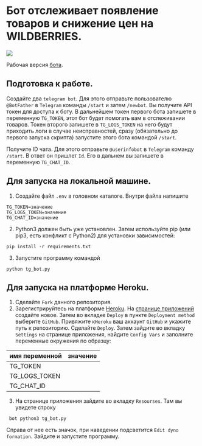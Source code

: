 # Бот отслеживает появление товаров и снижение цен на WILDBERRIES.
![](gif/preview.gif)

Рабочая версия [бота](https://t.me/wb_assistant_bot).


## Подготовка к работе.

Создайте два `telegram bot`. Для этого отправьте пользователю `@BotFather` в `Telegram` команды `/start` и затем `/newbot`. Вы получите API токен для доступа к боту. В дальнейшем токен первого бота запишете в переменную `TG_TOKEN`, этот бот будет помогать вам в отслеживании товаров. Токен второго запишете в `TG_LOGS_TOKEN` на него будут приходить логи в случае неисправностей, сразу (обязательно до первого запуска скрипта) запустите этого бота командой `/start`.

Получите ID чата. Для этого отправьте `@userinfobot` в `Telegram` команду `/start`. В ответ он пришлет `Id`. Его в дальнем вы запишете в переменную `TG_CHAT_ID`.

## Для запуска на локальной машине.
1. Создайте файл `.env` в головном каталоге. Внутри файла напишите 
```
TG_TOKEN=значение
TG_LOGS_TOKEN=значение
TG_CHAT_ID=значение

```
2. Python3 должен быть уже установлен. Затем используйте pip (или pip3, есть конфликт с Python2) для установки зависимостей:

```
pip install -r requirements.txt
```
3. Запустите программу командой
```
python tg_bot.py
```
## Для запуска на платформе Heroku.

1. Сделайте `Fork` данного репозитория.
2. Зарегистрируйтесь на платформе [Heroku](https://signup.heroku.com/login). На [странице приложений](https://dashboard.heroku.com/apps) создайте новое. Затем во вкладке `Deploy` в пункте `Deployment method` выберите `GitHub`. Привяжите к`Heroku` ваш аккаунт `GitHub` и укажите путь к репозиторию.  Сделайте `Deploy`. Затем зайдите во вкладку `Settings` на странице приложения, найдите `Config Vars` и заполните переменные окружения по образцу:

имя переменной | значение |
--- | --- |
TG_TOKEN |	|
TG_LOGS_TOKEN |	|	
TG_CHAT_ID | |	

3. На странице приложения зайдите во вкладку `Resourses`.
Там вы увидете строку
```
 bot python3 tg_bot.py 
```
Справа от нее есть значок, при наведении подсветится `Edit dyno formation`. Зайдите и запустите программу.

